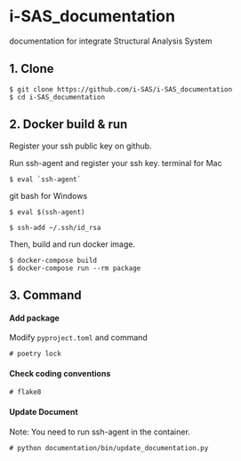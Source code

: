 # i-SAS_documentation
documentation for integrate Structural Analysis System

## 1. Clone
```
$ git clone https://github.com/i-SAS/i-SAS_documentation
$ cd i-SAS_documentation
```

## 2. Docker build & run
Register your ssh public key on github.

Run ssh-agent and register your ssh key.
terminal for Mac
```
$ eval `ssh-agent`
```
git bash for Windows
```
$ eval $(ssh-agent)
```
```
$ ssh-add ~/.ssh/id_rsa
```
Then, build and run docker image.
```
$ docker-compose build
$ docker-compose run --rm package
```

## 3. Command
#### Add package
Modify `pyproject.toml` and command
```
# poetry lock
```

#### Check coding conventions
```
# flake8
```

#### Update Document
Note: You need to run ssh-agent in the container.
```
# python documentation/bin/update_documentation.py
```
